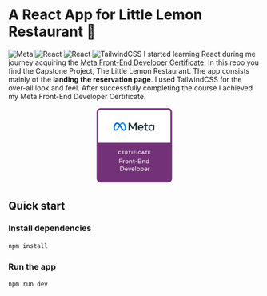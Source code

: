 # A React App for Little Lemon Restaurant 🍋

![Meta](https://img.shields.io/badge/Meta-0668E1?style=flat&logo=meta&logoColor=white)
![React](https://img.shields.io/badge/React-499CB8?style=flat&logo=react&logoColor=white)
![React](https://img.shields.io/badge/React-499CB8?style=flat&logo=react&logoColor=white)
![TailwindCSS](https://img.shields.io/badge/Tailwind_CSS-38B2AC?style=flat&logo=tailwind-css&logoColor=white)
I started learning React during me journey acquiring the [Meta Front-End Developer Certificate](https://www.coursera.org/professional-certificates/meta-front-end-developer). In this repo you find the Capstone Project, The Little Lemon Restaurant. The app consists mainly of the **landing the reservation page**. I used TailwindCSS for the over-all look and feel. After successfully completing the course I achieved my Meta Front-End Developer Certificate.

<p align="center">
    <a href="https://www.credly.com/org/facebook-blueprint/badge/meta-front-end-developer-certificate">
        <img src="public/meta-frontend-certificate.png" width="30%" height="30%" />
    </a>
</p>

## Quick start
### Install dependencies

```bash
npm install
```

### Run the app

```bash
npm run dev
```
